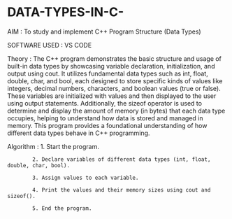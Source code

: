 # DATA-TYPES-IN-C-

AIM : To study and implement C++ Program Structure (Data Types)

SOFTWARE USED : VS CODE 

Theory : The C++ program demonstrates the basic structure and usage of built-in data types by showcasing variable declaration, initialization, and output using cout. It utilizes fundamental data types such as int, float, double, char, and bool, each designed to store specific kinds of values like integers, decimal numbers, characters, and boolean values (true or false). These variables are initialized with values and then displayed to the user using output statements. Additionally, the sizeof operator is used to determine and display the amount of memory (in bytes) that each data type occupies, helping to understand how data is stored and managed in memory. This program provides a foundational understanding of how different data types behave in C++ programming.


Algorithm : 1. Start the program.

            2. Declare variables of different data types (int, float, double, char, bool).

            3. Assign values to each variable.

            4. Print the values and their memory sizes using cout and sizeof().

            5. End the program.
